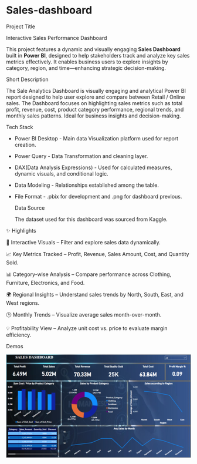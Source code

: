 # Sales-dashboard
Project Title

Interactive Sales Performance Dashboard

This project features a dynamic and visually engaging **Sales Dashboard** built in **Power BI**, designed to help stakeholders track and analyze key sales metrics effectively. It enables business users to explore insights by category, region, and time—enhancing strategic decision-making.

Short Description

The Sale Analytics Dashboard is visually engaging and analytical Power BI report designed to help user explore and compare between Retail / Online sales. The Dashboard focuses on highlighting sales metrics such as total profit, revenue, cost, product category performance, regional trends, and monthly sales patterns. Ideal for business insights and decision-making.

Tech Stack

* Power BI Desktop - Main data Visualization platform used for report creation.
* Power Query - Data Transformation and cleaning layer.
* DAX(Data Analysis Expressions) - Used for calculated measures, dynamic visuals, and conditional logic.
* Data Modeling - Relationships established among the table.
* File Format - .pbix for development and .png for  dashboard previous.

  Data Source
  
  The dataset used for this dashboard was sourced from Kaggle.

✨ Highlights

📌 Interactive Visuals – Filter and explore sales data dynamically.

📈 Key Metrics Tracked – Profit, Revenue, Sales Amount, Cost, and Quantity Sold.

📊 Category-wise Analysis – Compare performance across Clothing, Furniture, Electronics, and Food.

🌍 Regional Insights – Understand sales trends by North, South, East, and West regions.

🕒 Monthly Trends – Visualize average sales month-over-month.

💡 Profitability View – Analyze unit cost vs. price to evaluate margin efficiency.

Demos

[![Dashboard Preview](https://github.com/KajalShukla-cmd/Sales-dashboard/blob/main/Sales%20Dashboard.png)](https://github.com/KajalShukla-cmd/Sales-dashboard)
